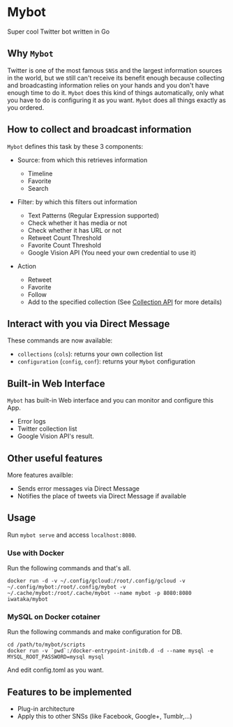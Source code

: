 # Mybot

Super cool Twitter bot written in Go

## Why `Mybot`

Twitter is one of the most famous `SNS`s and the largest information sources in
the world, but we still can't receive its benefit enough because collecting and
broadcasting information relies on your hands and you don't have enough time to
do it.
`Mybot` does this kind of things automatically, only what you have to do is
configuring it as you want.
`Mybot` does all things exactly as you ordered.

## How to collect and broadcast information

`Mybot` defines this task by these 3 components:

+ Source: from which this retrieves information

    + Timeline
    + Favorite
    + Search

+ Filter: by which this filters out information

    + Text Patterns (Regular Expression supported)
    + Check whether it has media or not
    + Check whether it has URL or not
    + Retweet Count Threshold
    + Favorite Count Threshold
    + Google Vision API (You need your own credential to use it)

+ Action

    + Retweet
    + Favorite
    + Follow
    + Add to the specified collection (See [Collection API](https://dev.twitter.com/rest/collections) for more details)

## Interact with you via Direct Message

These commands are now available:

+ `collections` (`cols`): returns your own collection list
+ `configuration` (`config`, `conf`): returns your `Mybot` configuration

## Built-in Web Interface

`Mybot` has built-in Web interface and you can monitor and configure this App.

+ Error logs
+ Twitter collection list
+ Google Vision API's result.

## Other useful features

More features availble:

+ Sends error messages via Direct Message
+ Notifies the place of tweets via Direct Message if available

## Usage

Run `mybot serve` and access `localhost:8080`.

### Use with Docker

Run the following commands and that's all.

```
docker run -d -v ~/.config/gcloud:/root/.config/gcloud -v ~/.config/mybot:/root/.config/mybot -v ~/.cache/mybot:/root/.cache/mybot --name mybot -p 8080:8080 iwataka/mybot
```

### MySQL on Docker cotainer

Run the following commands and make configuration for DB.

```
cd /path/to/mybot/scripts
docker run -v `pwd`:/docker-entrypoint-initdb.d -d --name mysql -e MYSQL_ROOT_PASSWORD=mysql mysql
```

And edit config.toml as you want.

## Features to be implemented

+ Plug-in architecture
+ Apply this to other SNSs (like Facebook, Google+, Tumblr,...)
